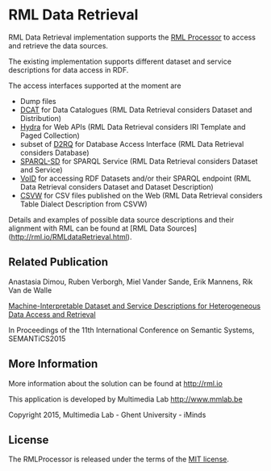 RML Data Retrieval
==================

RML Data Retrieval implementation supports the [RML Processor](https://github.com/mmlab/RMLProcessor/) to access and retrieve the data sources.

The existing implementation supports different dataset and service descriptions for data access in RDF.

The access interfaces supported at the moment are 
* Dump files 
* [DCAT](http://www.w3.org/TR/vocab-dcat/) for Data Catalogues (RML Data Retrieval considers Dataset and Distribution)
* [Hydra](http://www.w3.org/ns/hydra/spec/latest/core/) for Web APIs (RML Data Retrieval considers IRI Template and Paged Collection)
* subset of [D2RQ](http://d2rq.org/d2rq-language) for Database Access Interface (RML Data Retrieval considers Database)
* [SPARQL-SD](http://www.w3.org/TR/sparql11-service-description/) for SPARQL Service (RML Data Retrieval considers Dataset and Service)
* [VoID](http://www.w3.org/TR/void/) for accessing RDF Datasets and/or their SPARQL endpoint (RML Data Retrieval considers Dataset and Dataset Description)
* [CSVW](http://www.w3.org/TR/tabular-metadata/) for CSV files published on the Web (RML Data Retrieval considers Table Dialect Description from CSVW)

Details and examples of possible data source descriptions and their alignment with RML can be found at [RML Data Sources] (http://rml.io/RMLdataRetrieval.html).

Related Publication
-------------------

Anastasia Dimou, Ruben Verborgh, Miel Vander Sande, Erik Mannens, Rik Van de Walle

[Machine-Interpretable Dataset and Service Descriptions for Heterogeneous Data Access and Retrieval](http://dl.acm.org/citation.cfm?id=2814873)

In Proceedings of the 11th International Conference on Semantic Systems, SEMANTiCS2015


More Information
----------------

More information about the solution can be found at http://rml.io

This application is developed by Multimedia Lab http://www.mmlab.be

Copyright 2015, Multimedia Lab - Ghent University - iMinds

License
-------

The RMLProcessor is released under the terms of the [MIT license](http://opensource.org/licenses/mit-license.html).
